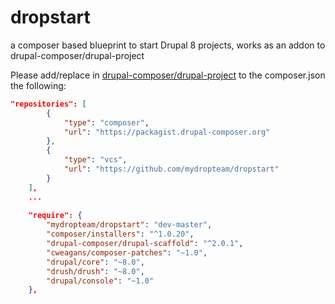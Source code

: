 # dropstart

a composer based blueprint to start Drupal 8 projects, works as an addon to drupal-composer/drupal-project

Please add/replace in [drupal-composer/drupal-project](https://github.com/drupal-composer/drupal-project) to the composer.json the following:

```json
"repositories": [
        {
            "type": "composer",
            "url": "https://packagist.drupal-composer.org"
        },
        {
            "type": "vcs",
            "url": "https://github.com/mydropteam/dropstart"
        }
    ],
    ...
    
    "require": {
        "mydropteam/dropstart": "dev-master",
        "composer/installers": "^1.0.20",
        "drupal-composer/drupal-scaffold": "^2.0.1",
        "cweagans/composer-patches": "~1.0",
        "drupal/core": "~8.0",
        "drush/drush": "~8.0",
        "drupal/console": "~1.0"
    },
```

